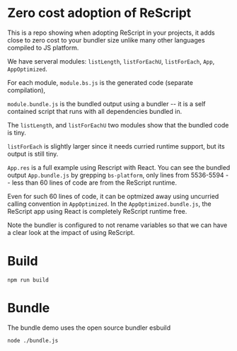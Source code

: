 
# Zero cost adoption of ReScript

This is a repo showing when adopting ReScript in your projects, it adds close to zero cost to your bundler size unlike many other languages compiled to JS platform.

We have serveral modules:  `listLength`, `listForEachU`, `listForEach`, `App`, `AppOptimized`.

For each module, `module.bs.js` is the generated code (separate compilation), 

`module.bundle.js` is the bundled output using a bundler -- it is a self contained script that runs with all dependencies bundled in.


The `listLength`, and `listForEachU` two modules show that the bundled code is tiny.

`listForEach` is slightly larger since it needs curried runtime support, but its output is still tiny.

`App.res` is a full example using Rescript with React. You can see the bundled output `App.bundle.js` by grepping `bs-platform`, only lines from 5536-5594 -- less than 60 lines of code are from the ReScript runtime.

Even for such 60 lines of code, it can be optmized away using uncurried calling convention in `AppOptimized`. In the `AppOptimized.bundle.js`, the ReScript app using React is completely ReScript runtime free.

Note the bundler is configured to not rename variables so that we can have a clear look at the impact of using ReScript.

# Build
```
npm run build
```
# Bundle

The bundle demo uses the open source bundler esbuild
```
node ./bundle.js
```

